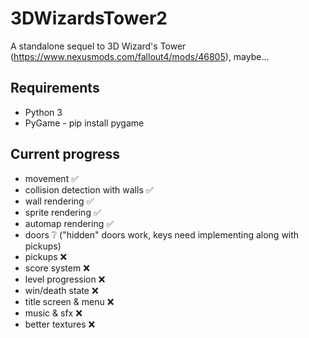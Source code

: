 # 3DWizardsTower2
A standalone sequel to 3D Wizard's Tower (https://www.nexusmods.com/fallout4/mods/46805), maybe...

## Requirements
- Python 3
- PyGame - pip install pygame

## Current progress
- movement ✅
- collision detection with walls ✅
- wall rendering ✅
- sprite rendering ✅
- automap rendering ✅
- doors ❔ ("hidden" doors work, keys need implementing along with pickups)
- pickups ❌
- score system ❌
- level progression ❌
- win/death state ❌
- title screen & menu ❌
- music & sfx ❌
- better textures ❌
